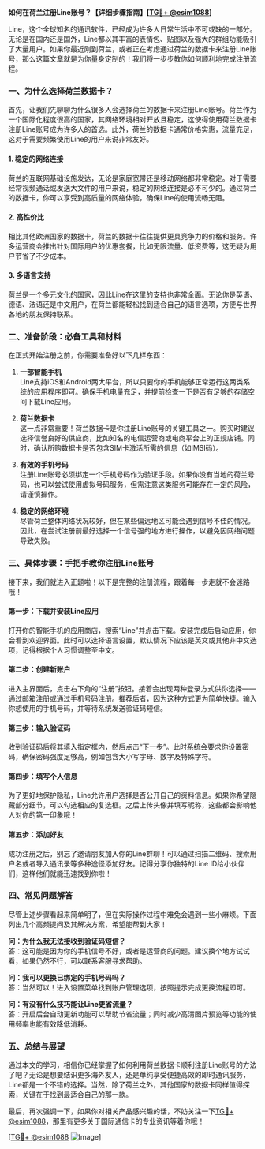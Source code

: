 **如何在荷兰注册Line账号？【详细步骤指南】[[TG💪+ @esim1088](https://t.me/s/esim1088)]**

Line，这个全球知名的通讯软件，已经成为许多人日常生活中不可或缺的一部分。无论是在国内还是国外，Line都以其丰富的表情包、贴图以及强大的群组功能吸引了大量用户。如果你最近刚到荷兰，或者正在考虑通过荷兰的数据卡来注册Line账号，那么这篇文章就是为你量身定制的！我们将一步步教你如何顺利地完成注册流程。

### 一、为什么选择荷兰数据卡？

首先，让我们先聊聊为什么很多人会选择荷兰的数据卡来注册Line账号。荷兰作为一个国际化程度很高的国家，其网络环境相对开放且稳定，这使得使用荷兰数据卡注册Line账号成为许多人的首选。此外，荷兰的数据卡通常价格实惠，流量充足，这对于需要频繁使用Line的用户来说非常友好。

#### 1. 稳定的网络连接
荷兰的互联网基础设施发达，无论是家庭宽带还是移动网络都非常稳定。对于需要经常视频通话或发送大文件的用户来说，稳定的网络连接是必不可少的。通过荷兰的数据卡，你可以享受到高质量的网络体验，确保Line的使用流畅无阻。

#### 2. 高性价比
相比其他欧洲国家的数据卡，荷兰的数据卡往往提供更具竞争力的价格和服务。许多运营商会推出针对国际用户的优惠套餐，比如无限流量、低资费等，这无疑为用户节省了不少成本。

#### 3. 多语言支持
荷兰是一个多元文化的国家，因此Line在这里的支持也非常全面。无论你是英语、德语、法语还是中文用户，在荷兰都能轻松找到适合自己的语言选项，方便与世界各地的朋友保持联系。

### 二、准备阶段：必备工具和材料

在正式开始注册之前，你需要准备好以下几样东西：

1. **一部智能手机**  
   Line支持iOS和Android两大平台，所以只要你的手机能够正常运行这两类系统的应用程序即可。确保手机电量充足，并提前检查一下是否有足够的存储空间下载Line应用。

2. **荷兰数据卡**  
   这一点非常重要！荷兰数据卡是你注册Line账号的关键工具之一。购买时建议选择信誉良好的供应商，比如知名的电信运营商或电商平台上的正规店铺。同时，确认所购数据卡是否包含SIM卡激活所需的信息（如IMSI码）。

3. **有效的手机号码**  
   注册Line账号必须绑定一个手机号码作为验证手段。如果你没有当地的荷兰号码，也可以尝试使用虚拟号码服务，但需注意这类服务可能存在一定的风险，请谨慎操作。

4. **稳定的网络环境**  
   尽管荷兰整体网络状况较好，但在某些偏远地区可能会遇到信号不佳的情况。因此，在尝试注册前最好选择一个信号强的地方进行操作，以避免因网络问题导致失败。

### 三、具体步骤：手把手教你注册Line账号

接下来，我们就进入正题啦！以下是完整的注册流程，跟着每一步走就不会迷路哦！

#### 第一步：下载并安装Line应用
打开你的智能手机的应用商店，搜索“Line”并点击下载。安装完成后启动应用，你会看到欢迎界面。此时可以选择语言设置，默认情况下应该是英文或其他非中文选项，记得根据个人习惯调整至中文。

#### 第二步：创建新账户
进入主界面后，点击右下角的“注册”按钮。接着会出现两种登录方式供你选择——通过邮箱注册或通过手机号码注册。推荐后者，因为这种方式更为简单快捷。输入你想使用的手机号码，并等待系统发送验证码短信。

#### 第三步：输入验证码
收到验证码后将其填入指定框内，然后点击“下一步”。此时系统会要求你设置密码，确保密码强度足够高，例如包含大小写字母、数字及特殊字符。

#### 第四步：填写个人信息
为了更好地保护隐私，Line允许用户选择是否公开自己的资料信息。如果你希望隐藏部分细节，可以勾选相应的复选框。之后上传头像并填写昵称，这些都会影响他人对你的第一印象哦！

#### 第五步：添加好友
成功注册之后，别忘了邀请朋友加入你的Line群聊！可以通过扫描二维码、搜索用户名或者导入通讯录等多种途径添加好友。记得分享你独特的Line ID给小伙伴们，这样他们就能迅速找到你啦！

### 四、常见问题解答

尽管上述步骤看起来简单明了，但在实际操作过程中难免会遇到一些小麻烦。下面列出几个高频提问及其解决方案，希望能帮到大家！

**问：为什么我无法接收到验证码短信？**  
答：这可能是因为你的手机信号不好，或者是运营商的问题。建议换个地方试试看，如果仍然不行，可以联系客服寻求帮助。

**问：我可以更换已绑定的手机号码吗？**  
答：当然可以！进入设置菜单找到账户管理选项，按照提示完成更换流程即可。

**问：有没有什么技巧能让Line更省流量？**  
答：开启后台自动更新功能可以帮助节省流量；同时减少高清图片预览等功能的使用频率也能有效降低消耗。

### 五、总结与展望

通过本文的学习，相信你已经掌握了如何利用荷兰数据卡顺利注册Line账号的方法了吧？无论是想要结识更多海外友人，还是单纯享受便捷高效的即时通讯服务，Line都是一个不错的选择。当然，除了荷兰之外，其他国家的数据卡同样值得探索，关键在于找到最适合自己的那一款。

最后，再次强调一下，如果你对相关产品感兴趣的话，不妨关注一下[TG💪+ @esim1088](https://t.me/s/esim1088)，那里有更多关于国际通信卡的专业资讯等着你哦！

[[TG💪+ @esim1088](https://t.me/s/esim1088) ![Image](https://i.postimg.cc/4NQfJmqS/Snipaste-2025-05-13-00-14-12.png)]